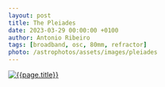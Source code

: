 ```yaml
---
layout: post
title: The Pleiades
date: 2023-03-29 00:00:00 +0100
author: Antonio Ribeiro
tags: [broadband, osc, 80mm, refractor]
photo: /astrophotos/assets/images/pleiades
---
```


[![{{page.title}}]({{page.photo}}.jpg)]({{page.photo}}.jpg)